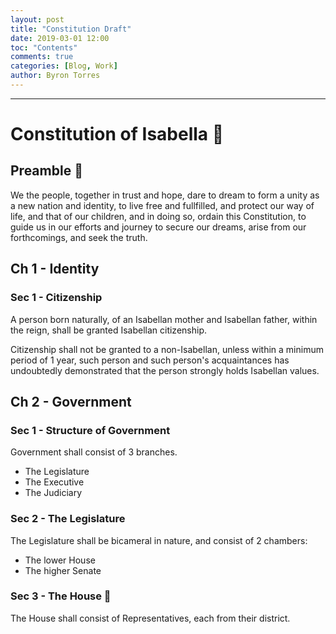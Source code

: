 ```yaml
---
layout: post
title: "Constitution Draft"
date: 2019-03-01 12:00
toc: "Contents"
comments: true
categories: [Blog, Work]
author: Byron Torres
---
```

___
# Constitution of Isabella 👑
## Preamble 📣
We the people, together in trust and hope, dare to dream to form a unity as a new nation and identity, to live free and fullfilled, and protect our way of life, and that of our children, and in doing so, ordain this Constitution, to guide us in our efforts and journey to secure our dreams, arise from our forthcomings, and seek the truth.

## Ch 1 - Identity

### Sec 1 - Citizenship
A person born naturally, of an Isabellan mother and Isabellan father, within the reign, shall be granted Isabellan citizenship.

Citizenship shall not be granted to a non-Isabellan, unless within a minimum period of 1 year, such person and such person's acquaintances has undoubtedly demonstrated that the person strongly holds Isabellan values.

## Ch 2 - Government

### Sec 1 - Structure of Government
Government shall consist of 3 branches.
- The Legislature
- The Executive
- The Judiciary

### Sec 2 - The Legislature
The Legislature shall be bicameral in nature, and consist of 2 chambers:
- The lower House
- The higher Senate

### Sec 3 - The House 🏡
The House shall consist of Representatives, each from their district.


